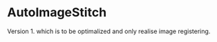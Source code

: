 AutoImageStitch
===============

Version 1. which is to be optimalized and only realise image registering.

